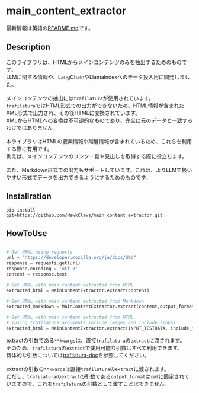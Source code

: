 # main_content_extractor

最新情報は英語の[README.md](README.md)です。

## Description

このライブラリは、HTMLからメインコンテンツのみを抽出するためのものです。<br>
LLMに関する情報や、LangChainやLlamaIndexへのデータ投入用に開発しました。<br>
<br>
メインコンテンツの抽出には`trafilatura`が使用されています。<br>
`trafilatura`ではHTML形式での出力ができないため、HTML情報が含まれたXML形式で出力され、その後HTMLに変換されています。<br>
XMLからHTMLへの変換は不可逆的なものであり、完全に元のデータと一致するわけではありません。<br>
<br>
本ライブラリはHTMLの要素情報や階層情報が含まれているため、これらを利用する際に有用です。<br>
例えば、メインコンテンツのリンク一覧や見出しを取得する際に役立ちます。<br>
<br>
また、Markdown形式での出力もサポートしています。これは、よりLLMで扱いやすい形式でデータを出力できるようにするためのものです。

## Installration

`pip install git+https://github.com/HawkClaws/main_content_extractor.git`

## HowToUse

```python

# Get HTML using requests
url = "https://developer.mozilla.org/ja/docs/Web"
response = requests.get(url)
response.encoding = 'utf-8'
content = response.text

# Get HTML with main content extracted from HTML
extracted_html = MainContentExtractor.extract(content)

# Get HTML with main content extracted from Markdown
extracted_markdown = MainContentExtractor.extract(content,output_format="markdown")

# Get HTML with main content extracted from HTML 
# (using trafilatura arguments include_images and include_links)
extracted_html = MainContentExtractor.extract(INPUT_TESTDATA, include_images=True, include_links=True)

```

extractの引数である`**kwargs`は、直接`trafilatura`の`extract`に渡されます。<br>
そのため、`trafilatura`の`extract`で使用可能な引数はすべて利用できます。<br>
具体的な引数については[trafilatura-doc](https://trafilatura.readthedocs.io/en/latest/corefunctions.html#extraction)を参照してください。<br>
<br>
extractの引数の`**kwargs`は直接`trafilatura`の`extract`に渡されます。<br>
ただし、`trafilatura`の`extract`の引数である`output_format`は`xml`に固定されていますので、これを`trafilatura`の引数として渡すことはできません。